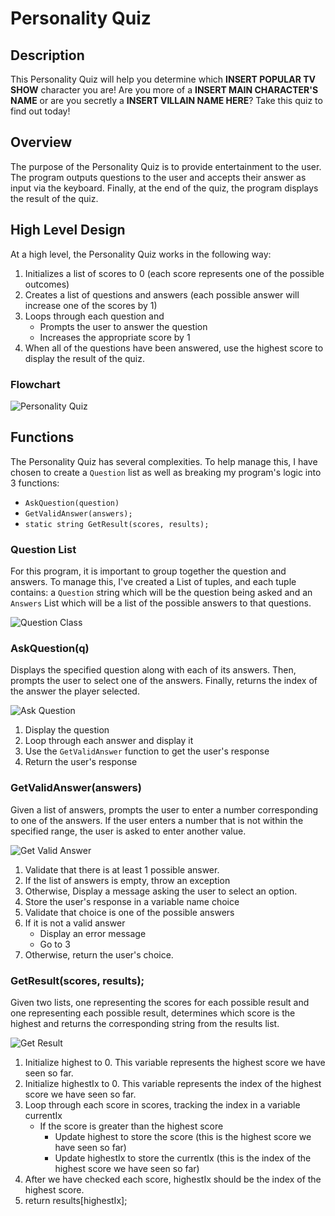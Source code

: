 # Personality Quiz

## Description

This Personality Quiz will help you determine which **INSERT POPULAR TV SHOW**
character you are! Are you more of a **INSERT MAIN CHARACTER'S NAME** or are you
secretly a **INSERT VILLAIN NAME HERE**? Take this quiz to find out today!

## Overview

The purpose of the Personality Quiz is to provide entertainment to the user. The
program outputs questions to the user and accepts their answer as input via the
keyboard. Finally, at the end of the quiz, the program displays the result of
the quiz.

## High Level Design

At a high level, the Personality Quiz works in the following way:

1. Initializes a list of scores to 0 (each score represents one of the possible outcomes)
2. Creates a list of questions and answers (each possible answer will increase
   one of the scores by 1)
3. Loops through each question and
   * Prompts the user to answer the question
   * Increases the appropriate score by 1
4. When all of the questions have been answered, use the highest score to
   display the result of the quiz.

### Flowchart

![Personality Quiz](../images/PersonalityQuiz.png)

## Functions

The Personality Quiz has several complexities. To help manage this, I have
chosen to create a `Question` list as well as breaking my program's logic 
into 3 functions: 

* `AskQuestion(question)`
* `GetValidAnswer(answers);`
* `static string GetResult(scores, results);`

### Question List

For this program, it is important to group together the question and answers. To
manage this, I've created a List of tuples, and each tuple contains: a `Question` string
which will be the question being asked and an `Answers` List which will
be a list of the possible answers to that questions.

![Question Class](../images/PersonalityQuizQuestionClass.png)

### AskQuestion(q)

Displays the specified question along with each of its answers. Then, prompts
the user to select one of the answers. Finally, returns the index of the answer
the player selected.

![Ask Question](../images/PersonalityQuizAskQuestion.png)

1. Display the question
2. Loop through each answer and display it
3. Use the `GetValidAnswer` function to get the user's response
4. Return the user's response


### GetValidAnswer(answers)

Given a list of answers, prompts the user to enter a number corresponding to one
of the answers. If the user enters a number that is not within the specified
range, the user is asked to enter another value.

![Get Valid Answer](../images/PersonalityQuizGetValidAnswer.png)

1. Validate that there is at least 1 possible answer.
2. If the list of answers is empty, throw an exception
3. Otherwise, Display a message asking the user to select an option.
4. Store the user's response in a variable name choice
5. Validate that choice is one of the possible answers
6. If it is not a valid answer
   * Display an error message
   * Go to 3
7. Otherwise, return the user's choice. 

### GetResult(scores, results);

Given two lists, one representing the scores for each possible result and one
representing each possible result, determines which score is the highest and
returns the corresponding string from the results list.

![Get Result](../images/PersonalityQuizGetResult.png)

1. Initialize highest to 0. This variable represents the highest score we have
   seen so far.
2. Initialize highestIx to 0. This variable represents the index of the highest
   score we have seen so far.
3. Loop through each score in scores, tracking the index in a variable currentIx
   * If the score is greater than the highest score
     * Update highest to store the score (this is the highest score we have
       seen so far)
     * Update highestIx to store the currentIx (this is the index of the highest
       score we have seen so far)
4. After we have checked each score, highestIx should be the index of the
   highest score.
5. return results[highestIx];
